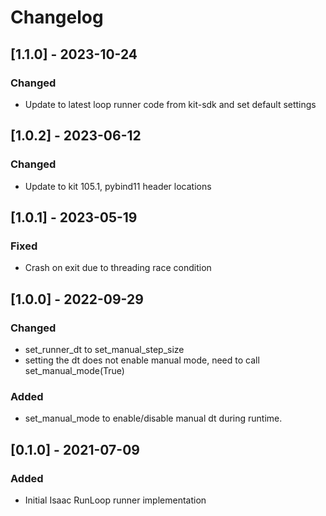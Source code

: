 # Changelog

## [1.1.0] - 2023-10-24

### Changed
- Update to latest loop runner code from kit-sdk and set default settings

## [1.0.2] - 2023-06-12

### Changed
- Update to kit 105.1, pybind11 header locations

## [1.0.1] - 2023-05-19
### Fixed
- Crash on exit due to threading race condition

## [1.0.0] - 2022-09-29
### Changed
-   set_runner_dt to set_manual_step_size
-   setting the dt does not enable manual mode, need to call set_manual_mode(True)
### Added
-   set_manual_mode to enable/disable manual dt during runtime. 


## [0.1.0] - 2021-07-09
### Added
-   Initial Isaac RunLoop runner implementation
